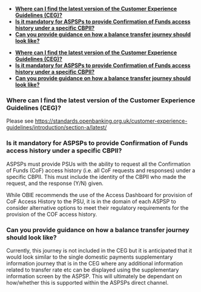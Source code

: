 <!-- TOC -->

- [**Where can I find the latest version of the Customer Experience Guidelines (CEG)?**](#where-can-i-find-the-latest-version-of-the-customer-experience-guidelines-ceg)
- [**Is it mandatory for ASPSPs to provide Confirmation of Funds access history under a specific CBPII?**](#is-it-mandatory-for-aspsps-to-provide-confirmation-of-funds-access-history-under-a-specific-cbpii)
- [**Can you provide guidance on how a balance transfer journey should look like?**](#can-you-provide-guidance-on-how-a-balance-transfer-journey-should-look-like)

<!-- /TOC -->

- [**Where can I find the latest version of the Customer Experience Guidelines (CEG)?**](#where-can-i-find-the-latest-version-of-the-customer-experience-guidelines-ceg)
- [**Is it mandatory for ASPSPs to provide Confirmation of Funds access history under a specific CBPII?**](#is-it-mandatory-for-aspsps-to-provide-confirmation-of-funds-access-history-under-a-specific-cbpii)
- [**Can you provide guidance on how a balance transfer journey should look like?**](#can-you-provide-guidance-on-how-a-balance-transfer-journey-should-look-like)


### **Where can I find the latest version of the Customer Experience Guidelines (CEG)?**

Please see <a href="https://standards.openbanking.org.uk/customer-experience-guidelines/introduction/section-a/latest/" class="external-link" rel="nofollow">https://standards.openbanking.org.uk/customer-experience-guidelines/introduction/section-a/latest/</a>

### **Is it mandatory for ASPSPs to provide Confirmation of Funds access history under a specific CBPII?**

ASPSPs must provide PSUs with the ability to request all the Confirmation of Funds (CoF) access history (i.e. all CoF requests and responses) under a specific CBPII.  This must include the identity of the CBPII who made the request, and the response (Y/N) given.

While OBIE recommends the use of the Access Dashboard for provision of CoF Access History to the PSU, it is in the domain of each ASPSP to consider alternative options to meet their regulatory requirements for the provision of the COF access history.

### **Can you provide guidance on how a balance transfer journey should look like?**

Currently, this journey is not included in the CEG but it is anticipated that it would look similar to the single domestic payments supplementary information journey that is in the CEG where any additional information related to transfer rate etc can be displayed using the supplementary information screen by the ASPSP. This will ultimately be dependant on how/whether this is supported within the ASPSPs direct channel.